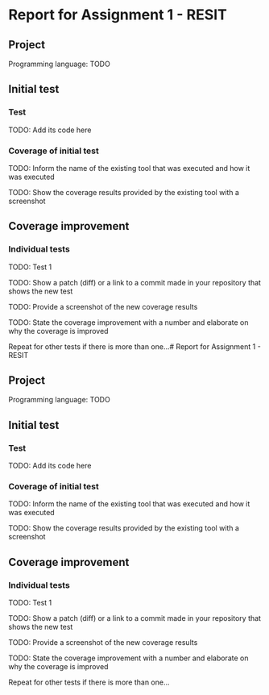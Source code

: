 # Report for Assignment 1 - RESIT

## Project

Programming language: TODO

## Initial test

### Test

TODO: Add its code here

### Coverage of initial test

TODO: Inform the name of the existing tool that was executed and how it was executed

TODO: Show the coverage results provided by the existing tool with a screenshot

## Coverage improvement

### Individual tests

TODO: Test 1

TODO: Show a patch (diff) or a link to a commit made in your repository that shows the new test

TODO: Provide a screenshot of the new coverage results

TODO: State the coverage improvement with a number and elaborate on why the coverage is improved

Repeat for other tests if there is more than one...# Report for Assignment 1 - RESIT

## Project

Programming language: TODO

## Initial test

### Test

TODO: Add its code here

### Coverage of initial test

TODO: Inform the name of the existing tool that was executed and how it was executed

TODO: Show the coverage results provided by the existing tool with a screenshot

## Coverage improvement

### Individual tests

TODO: Test 1

TODO: Show a patch (diff) or a link to a commit made in your repository that shows the new test

TODO: Provide a screenshot of the new coverage results

TODO: State the coverage improvement with a number and elaborate on why the coverage is improved

Repeat for other tests if there is more than one...
